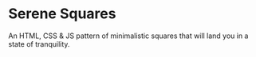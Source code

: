 # Serene Squares

An HTML, CSS &amp; JS pattern of minimalistic squares that will land you in a state of tranquility.
